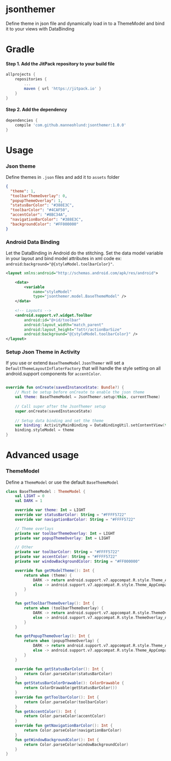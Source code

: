 # jsonthemer
Define theme in json file and dynamically load in to a ThemeModel and bind it to your views with DataBinding

# Gradle
#### Step 1. Add the JitPack repository to your build file
```groovy
allprojects {
    repositories {
        ...
        maven { url 'https://jitpack.io' }
    }
}
```
#### Step 2. Add the dependency
```groovy
dependencies {
    compile 'com.github.manneohlund:jsonthemer:1.0.0'
}
```

# Usage
### Json theme
Define themes in `.json` files and add it to `assets` folder

```json
{
  "theme": 1,
  "toolbarThemeOverlay": 0,
  "popupThemeOverlay": 1,
  "statusBarColor": "#388E3C",
  "toolbarColor": "#4CAF50",
  "accentColor": "#8BC34A",
  "navigationBarColor": "#388E3C",
  "backgroundColor": "#FF000000"
}
```

### Android Data Binding
Let the DataBinding in Android do the stitching.
Set the data model variable in your layout and bind model attributes in xml code ex: `android:background="@{styleModel.toolbarColor}"`.

```xml
<layout xmlns:android="http://schemas.android.com/apk/res/android">

    <data>
        <variable
            name="styleModel"
            type="jsonthemer.model.BaseThemeModel" />
    </data>
    
    <!-- Layouts -->
    <android.support.v7.widget.Toolbar
        android:id="@+id/toolbar"
        android:layout_width="match_parent"
        android:layout_height="?attr/actionBarSize"
        android:background="@{styleModel.toolbarColor}" />
</layout>
```

### Setup Json Theme in Activity
If you use or extend `BaseThemeModel` `JsonThemer` will set a `DefaultThemeLayoutInflaterFactory` that will handle the style setting on all android.support components for `accentColor`.

```kotlin

override fun onCreate(savedInstanceState: Bundle?) {
    // Must be setup before onCreate to enable the json theme
    val theme: BaseThemeModel = JsonThemer.setup(this, currentTheme)
    
    // Call super after the JsonThemer setup
    super.onCreate(savedInstanceState)
    
    // Setup data binding and set the theme
    var binding: ActivityMainBinding = DataBindingUtil.setContentView(this, R.layout.activity_main)
    binding.styleModel = theme
}
```

# Advanced usage

### ThemeModel
Define a `ThemeModel` or use the default `BaseThemeModel`

```kotlin
class BaseThemeModel : ThemeModel {
    val LIGHT = 0
    val DARK = 1

    override var theme: Int = LIGHT
    override var statusBarColor: String = "#FFFF5722"
    override var navigationBarColor: String = "#FFFF5722"

    // Theme overlays
    private var toolbarThemeOverlay: Int = LIGHT
    private var popupThemeOverlay: Int = LIGHT

    // Other
    private var toolbarColor: String = "#FFFF5722"
    private var accentColor: String = "#FFFF5722"
    private var windowBackgroundColor: String = "#FF000000"

    override fun getModelTheme(): Int {
        return when (theme) {
            DARK -> return android.support.v7.appcompat.R.style.Theme_AppCompat_NoActionBar
            else -> android.support.v7.appcompat.R.style.Theme_AppCompat_Light_NoActionBar
        }
    }

    fun getToolbarThemeOverlay(): Int {
        return when (toolbarThemeOverlay) {
            DARK -> return android.support.v7.appcompat.R.style.ThemeOverlay_AppCompat_Dark_ActionBar
            else -> android.support.v7.appcompat.R.style.ThemeOverlay_AppCompat_ActionBar
        }
    }

    fun getPopupThemeOverlay(): Int {
        return when (popupThemeOverlay) {
            DARK -> return android.support.v7.appcompat.R.style.Theme_AppCompat
            else -> android.support.v7.appcompat.R.style.Theme_AppCompat_Light
        }
    }

    override fun getStatusBarColor(): Int {
        return Color.parseColor(statusBarColor)
    }
    fun getStatusBarColorDrawable(): ColorDrawable {
        return ColorDrawable(getStatusBarColor())
    }
    override fun getToolbarColor(): Int {
        return Color.parseColor(toolbarColor)
    }
    fun getAccentColor(): Int {
        return Color.parseColor(accentColor)
    }
    override fun getNavigationBarColor(): Int {
        return Color.parseColor(navigationBarColor)
    }
    fun getWindowBackgroundColor(): Int {
        return Color.parseColor(windowBackgroundColor)
    }
}
```
